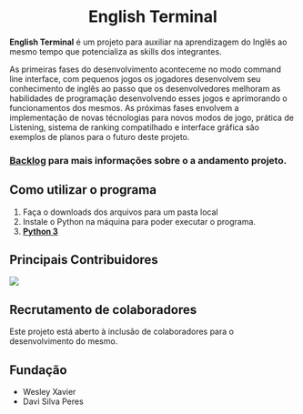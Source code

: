 <h1 align="center">English Terminal</h1>

**English Terminal** é um projeto para auxiliar na aprendizagem do Inglês ao mesmo tempo que potencializa as skills dos integrantes.

As primeiras fases do desenvolvimento aconteceme no modo command line interface, com pequenos jogos os jogadores desenvolvem seu conhecimento de inglês ao passo que os desenvolvedores melhoram as habilidades de programação desenvolvendo esses jogos e aprimorando o funcionamentos dos mesmos.
As próximas fases envolvem a implementação de novas técnologias para novos modos de jogo, prática de Listening, sistema de ranking compatilhado e interface gráfica são exemplos de planos para o futuro deste projeto.

### [Backlog](./docs/backlog.md) para mais informações sobre o a andamento projeto.

## Como utilizar o programa

1. Faça o downloads dos arquivos para um pasta local
1. Instale o Python na máquina para poder executar o programa.
1. [**Python 3**](https://www.python.org/)

## Principais Contribuidores

<a href="https://github.com/xvierdev/EnglishTerminal/graphs/contributors">
  <img src="https://contrib.rocks/image?repo=xvierdev/EnglishTerminal" />
</a>

## Recrutamento de colaboradores
Este projeto está aberto à inclusão de colaboradores para o desenvolvimento do mesmo.

## Fundação
- Wesley Xavier
- Davi Silva Peres